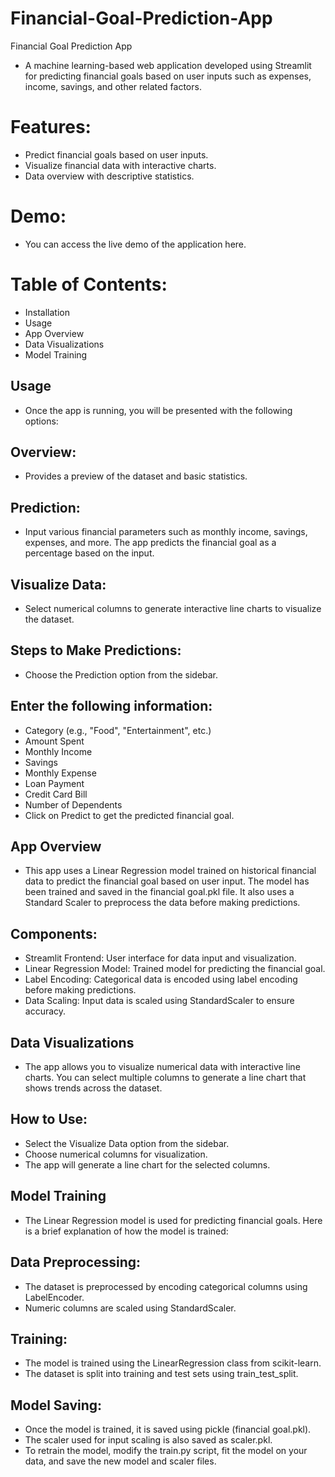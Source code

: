 # Financial-Goal-Prediction-App
Financial Goal Prediction App
- A machine learning-based web application developed using Streamlit for predicting financial goals based on user inputs such as expenses, income, savings, and other related factors.

# Features:
- Predict financial goals based on user inputs.
- Visualize financial data with interactive charts.
- Data overview with descriptive statistics.
# Demo:
- You can access the live demo of the application here.

# Table of Contents:
- Installation
- Usage
- App Overview
- Data Visualizations
- Model Training

## Usage
- Once the app is running, you will be presented with the following options:

## Overview:

- Provides a preview of the dataset and basic statistics.
## Prediction:

- Input various financial parameters such as monthly income, savings, expenses, and more.
The app predicts the financial goal as a percentage based on the input.
## Visualize Data:

- Select numerical columns to generate interactive line charts to visualize the dataset.
## Steps to Make Predictions:
- Choose the Prediction option from the sidebar.
## Enter the following information:
- Category (e.g., "Food", "Entertainment", etc.)
- Amount Spent
- Monthly Income
- Savings
- Monthly Expense
- Loan Payment
- Credit Card Bill
- Number of Dependents
- Click on Predict to get the predicted financial goal.
## App Overview
- This app uses a Linear Regression model trained on historical financial data to predict the financial goal based on user input. The model has been trained and saved in the financial goal.pkl file. It also uses a Standard Scaler to preprocess the data before making predictions.

## Components:
- Streamlit Frontend: User interface for data input and visualization.
- Linear Regression Model: Trained model for predicting the financial goal.
- Label Encoding: Categorical data is encoded using label encoding before making predictions.
- Data Scaling: Input data is scaled using StandardScaler to ensure accuracy.
## Data Visualizations
- The app allows you to visualize numerical data with interactive line charts. You can select multiple columns to generate a line chart that shows trends across the dataset.

## How to Use:
- Select the Visualize Data option from the sidebar.
- Choose numerical columns for visualization.
- The app will generate a line chart for the selected columns.
## Model Training
- The Linear Regression model is used for predicting financial goals. Here is a brief explanation of how the model is trained:

## Data Preprocessing:

- The dataset is preprocessed by encoding categorical columns using LabelEncoder.
- Numeric columns are scaled using StandardScaler.
## Training:

- The model is trained using the LinearRegression class from scikit-learn.
- The dataset is split into training and test sets using train_test_split.
## Model Saving:

- Once the model is trained, it is saved using pickle (financial goal.pkl).
- The scaler used for input scaling is also saved as scaler.pkl.
- To retrain the model, modify the train.py script, fit the model on your data, and save the new model and scaler files.

